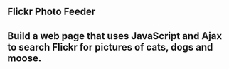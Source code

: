Flickr Photo Feeder
-------------------

Build a web page that uses JavaScript and Ajax to search Flickr for pictures of cats, dogs and moose.
-----------------------------------------------------------------------------------------------------
